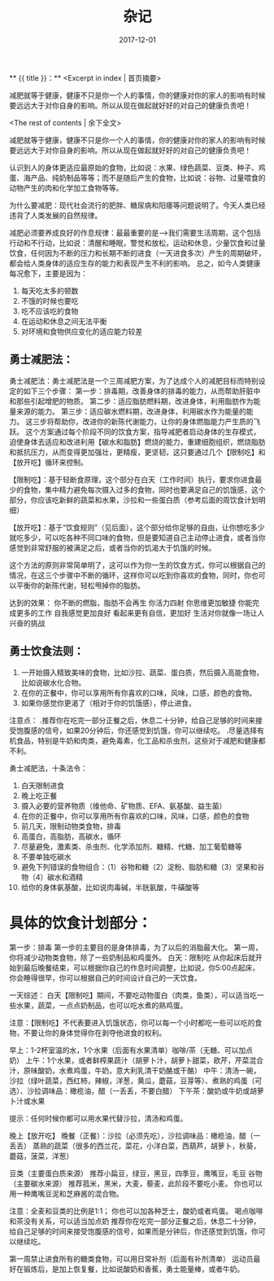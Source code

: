 ﻿---
title: 杂记
tags: 杂
categories: 个人随笔
date: 2017-12-01
---
** {{ title }}：** <Excerpt in index | 首页摘要>


减肥就等于健康，健康不只是你一个人的事情，你的健康对你的家人的影响有时候要远远大于对你自身的影响。所以从现在做起就好好的对自己的健康负责吧！
<!-- more -->
<The rest of contents | 余下全文>

减肥就等于健康，健康不只是你一个人的事情，你的健康对你的家人的影响有时候要远远大于对你自身的影响。所以从现在做起就好好的对自己的健康负责吧！

认识到人的身体更适应最原始的食物，比如说：水果、绿色蔬菜、豆类、种子、鸡蛋、海产品、纯奶制品等等；而不是随后产生的食物，比如说：谷物、过量喂食的动物产生的肉和化学加工食物等等。

为什么要减肥：现代社会流行的肥胖、糖尿病和阳痿等问题说明了。今天人类已经违背了人类发展的自然规律。

减肥必须要养成良好的作息规律：最最重要的是-->我们需要生活周期，这个包括行动和不行动，比如说：清醒和睡眠，警觉和放松，运动和休息，少量饮食和过量饮食，任何因为不断的压力和长期不断的进食（一天进食多次）产生的周期破坏，都会给人类身体的适应生存的能力和表现产生不利的影响。
总之，如今人类健康每况愈下，主要是因为：
1. 每天吃太多的顿数
2. 不饿的时候也要吃
3. 吃不应该吃的食物
4. 在运动和休息之间无法平衡
5. 对环境和食物供应变化的适应能力较差


## 勇士减肥法：
勇士减肥法：勇士减肥法是一个三周减肥方案，为了达成个人的减肥目标而特别设定的如下三个步骤：
第一步：排毒期，改善身体的排毒的能力，从而帮助肝脏中和那些引起增肥的物质。
第二步：适应脂肪燃料期，改进身体，利用脂肪作为能量来源的能力。
第三步：适应碳水燃料期，改进身体，利用碳水作为能量的能力。
这三步将帮助你，改进你的新陈代谢能力，让你的身体燃脂能力产生质的飞跃。
这个方案通过每个阶段不同的饮食方案，指导减肥者启动身体的生存模式，迫使身体去适应和改进利用【碳水和脂肪】燃烧的能力，重建细胞组织，燃烧脂肪和抵抗压力，从而变得更加强壮，更精瘦，更坚韧，这只要通过几个【限制吃】和【放开吃】循环来控制。

【限制吃】：基于轻断食原理，这个部分在白天（工作时间）执行，要求你进食最少的食物，集中精力避免每次摄入过多的食物，同时也要满足自己的饥饿感，这个部分，你应该吃新鲜的蔬菜和水果，沙拉和一些蛋白质（参考后面的周饮食计划明细）

【放开吃】：基于“饮食规则”（见后面），这个部分给你足够的自由，让你想吃多少就吃多少，可以吃各种不同口味的食物，但是要知道自己主动停止进食，或者当你感觉到非常舒服的被满足之后，或者当你的饥渴大于饥饿的时候。

这个方法的原则非常简单明了，这可以作为你一生的饮食方式，你可以根据自己的情况，在这三个步骤中不断的循环，这样你可以吃到你喜欢的食物，同时，你也可以平衡你的新陈代谢，轻松甩掉你的脂肪。

达到的效果：
你不断的燃脂，脂肪不会再生
你活力四射
你思维更加敏捷
你能完成更多的工作
自我感觉更加良好
看起来更有自信，更加好
生活对你就像一场让人兴奋的挑战


## 勇士饮食法则：
1. 一开始摄入精致美味的食物，比如沙拉、蔬菜、蛋白质，然后摄入高能食物，比如说碳水化合物。
2. 在你的正餐中，你可以享用所有你喜欢的口味，风味，口感，颜色的食物。
3. 如果你感觉你更渴了（相对于你的饥饿感），停止进食。

注意点：
.推荐你在吃完一部分正餐之后，休息二十分钟，给自己足够的时间来接受饱腹感的信号，如果20分钟后，你还感觉到饥饿，你可以继续吃。
.尽量选择有机食品，特别是牛奶和肉类，避免毒素，化工品和杀虫剂，这些对于减肥和健康都不利。

勇士减肥法，十条法令：
1. 白天限制进食
2. 晚上吃正餐
3. 摄入必要的营养物质（维他命、矿物质、EFA、氨基酸、益生菌）
4. 在你的正餐中，你可以享用所有你喜欢的口味，风味，口感，颜色的食物
5. 前几天，限制动物类食物，排毒
6. 高蛋白，高脂肪，高碳水，循环
7. 尽量避免，激素类、杀虫剂、化学添加剂、糖精、代糖、加工葡萄糖等
8. 不要单独吃碳水
9. 避免下列错误的食物组合：（1）谷物和糖（2）淀粉、脂肪和糖（3）坚果和谷物（4）碳水和酒精
10. 给你的身体氨基酸，比如说肉毒碱，半胱氨酸，牛磺酸等

# 具体的饮食计划部分：
第一步：排毒
第一步的主要目的是身体排毒，为了以后的消脂最大化。
第一周，你将减少动物类食物，除了一些奶制品和鸡蛋外。
白天：限制吃
从你起床后就开始到最后晚餐结束，可以根据你自己的作息时间调整，比如说，你5:00点起床，你会睡得很早，你可以根据自己的时间设计自己的一天饮食。

一天综述：
白天【限制吃】期间，不要吃动物蛋白（肉类，鱼类），可以适当吃一些水果，蔬菜，一点点奶制品，也可以吃水煮的熟鸡蛋。

注意：【限制吃】不代表要进入饥饿状态，你可以每一个小时都吃一些可以吃的食物，不要让你的身体觉得你在剥夺他进食的权利。

早上：1-2杯室温的水，1个水果（后面有水果清单）咖啡/茶（无糖、可以加点奶）
上午：1个水果，或者鲜榨果蔬汁（胡萝卜汁，胡萝卜甜菜，欧芹，芹菜混合汁，原味酸奶，水煮鸡蛋，牛奶，意大利乳清干奶酪或干酪）
中午：清汤一碗，沙拉（绿叶蔬菜，西红柿，辣椒，洋葱，黄瓜，蘑菇，豆芽等）、煮熟的鸡蛋（可选）、沙拉调味品：橄榄油，醋（一丢丢，不要白醋）
下午茶：酸奶或牛奶或胡萝卜汁或水果

提示：任何时候你都可以用水果代替沙拉，清汤和鸡蛋。

晚上【放开吃】
晚餐（正餐）：沙拉（必须先吃），沙拉调味品：橄榄油，醋（一丢丢）
蒸熟的蔬菜（很多的西兰花，菜花，小洋白菜，西葫芦，胡萝卜，秋葵，蘑菇，菠菜，洋葱）

豆类（主要蛋白质来源） 推荐小扁豆，绿豆，黑豆，四季豆，鹰嘴豆，毛豆
谷物（主要碳水来源） 推荐菰米，黑米，大麦，藜麦，此阶段不要吃小麦。
你也可以用一种鹰嘴豆泥和芝麻酱的混合物。

注意：全麦和豆类的比例是1:1；
你也可以加各种芝士，酸奶或者鸡蛋。
喝点咖啡和茶没有关系，可以适当加点奶
推荐你在吃完一部分正餐之后，休息二十分钟，给自己足够的时间来接受饱腹感的信号，如果而是分钟后，你还感觉到饥饿，你可以继续吃。


第一周禁止进食所有的糖类食物，可以用日常补剂（后面有补剂清单）
运动员最好在锻炼后，是加上恢复餐，比如说酸奶和香蕉，勇士能量棒，或者牛奶。